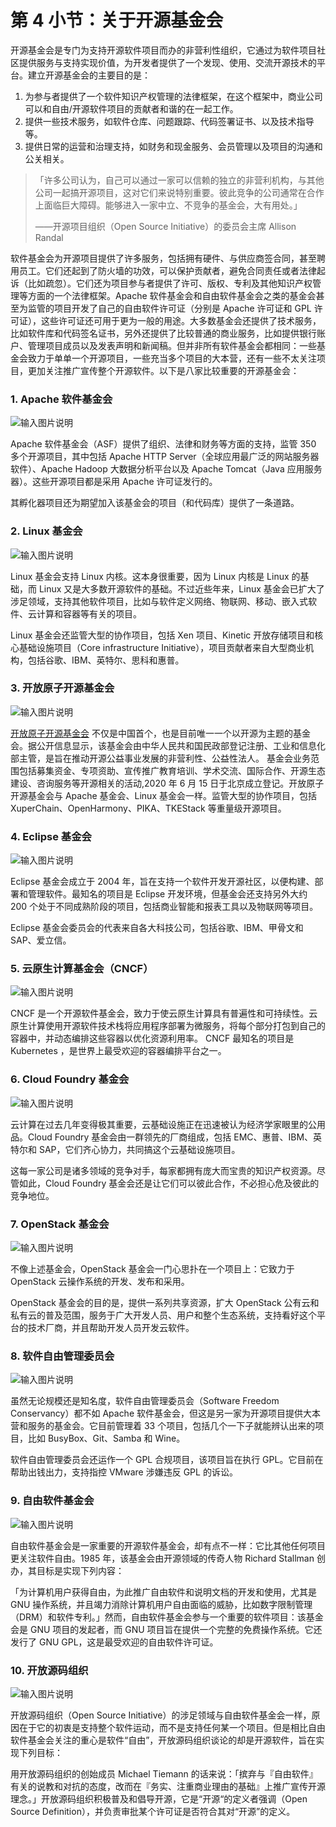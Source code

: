 # 第 4 小节：关于开源基金会

开源基金会是专门为支持开源软件项目而办的非营利性组织，它通过为软件项目社区提供服务与支持实现价值，为开发者提供了一个发现、使用、交流开源技术的平台。建立开源基金会的主要目的是：

1. 为参与者提供了一个软件知识产权管理的法律框架，在这个框架中，商业公司可以和自由/开源软件项目的贡献者和谐的在一起工作。
2. 提供一些技术服务，如软件仓库、问题跟踪、代码签署证书、以及技术指导等。
3. 提供日常的运营和治理支持，如财务和现金服务、会员管理以及项目的沟通和公关相关。

>「许多公司认为，自己可以通过一家可以信赖的独立的非营利机构，与其他公司一起搞开源项目，这对它们来说特别重要。彼此竞争的公司通常在合作上面临巨大障碍。能够进入一家中立、不竞争的基金会，大有用处。」
>
>——开源项目组织（Open Source Initiative）的委员会主席 Allison Randal 

软件基金会为开源项目提供了许多服务，包括拥有硬件、与供应商签合同，甚至聘用员工。它们还起到了防火墙的功效，可以保护贡献者，避免合同责任或者法律起诉（比如疏忽）。它们还为项目参与者提供了许可、版权、专利及其他知识产权管理等方面的一个法律框架。Apache 软件基金会和自由软件基金会之类的基金会甚至为监管的项目开发了自己的自由软件许可证（分别是 Apache 许可证和 GPL 许可证），这些许可证还可用于更为一般的用途。大多数基金会还提供了技术服务，比如软件库和代码签名证书，另外还提供了比较普通的商业服务，比如提供银行账户、管理项目成员以及发表声明和新闻稿。但并非所有软件基金会都相同：一些基金会致力于单单一个开源项目，一些充当多个项目的大本营，还有一些不太关注项目，更加关注推广宣传整个开源软件。以下是八家比较重要的开源基金会：
    


### 1. Apache 软件基金会

![输入图片说明](https://images.gitee.com/uploads/images/2020/1204/184105_3963f1ac_5406987.jpeg "1.jpeg")
         
Apache 软件基金会（ASF）提供了组织、法律和财务等方面的支持，监管 350 多个开源项目，其中包括 Apache HTTP Server（全球应用最广泛的网站服务器软件）、Apache Hadoop 大数据分析平台以及 Apache Tomcat（Java 应用服务器）。这些开源项目都是采用 Apache 许可证发行的。
        
其孵化器项目还为期望加入该基金会的项目（和代码库）提供了一条道路。
    
    

### 2. Linux 基金会

![输入图片说明](https://images.gitee.com/uploads/images/2020/1204/190041_d97025e2_5694891.png "屏幕截图.png")
        
Linux 基金会支持 Linux 内核。这本身很重要，因为 Linux 内核是 Linux 的基础，而 Linux 又是大多数开源软件的基础。不过近些年来，Linux 基金会已扩大了涉足领域，支持其他软件项目，比如与软件定义网络、物联网、移动、嵌入式软件、云计算和容器等有关的项目。
        
Linux 基金会还监管大型的协作项目，包括 Xen 项目、Kinetic 开放存储项目和核心基础设施项目（Core infrastructure Initiative），项目贡献者来自大型商业机构，包括谷歌、IBM、英特尔、思科和惠普。


### 3. 开放原子开源基金会

![输入图片说明](https://images.gitee.com/uploads/images/2020/1204/190225_2ad60ba9_5694891.png "屏幕截图.png")

[开放原子开源基金会](https://www.openatom.org/) 不仅是中国首个，也是目前唯一一个以开源为主题的基金会。据公开信息显示，该基金会由中华人民共和国民政部登记注册、工业和信息化部主管，是旨在推动开源公益事业发展的非营利性、公益性法人。 基金会业务范围包括募集资金、专项资助、宣传推广教育培训、学术交流、国际合作、开源生态建设、咨询服务等开源相关的活动,2020 年 6 月 15 日于北京成立登记。开放原子开源基金会与 Apache 基金会、Linux 基金会一样。监管大型的协作项目，包括 XuperChain、OpenHarmony、PIKA、TKEStack 等重量级开源项目。



### 4. Eclipse 基金会

![输入图片说明](https://images.gitee.com/uploads/images/2020/1204/184138_28edf92b_5406987.jpeg "3.jpeg")

Eclipse 基金会成立于 2004 年，旨在支持一个软件开发开源社区，以便构建、部署和管理软件。最知名的项目是 Eclipse 开发环境，但基金会还支持另外大约 200 个处于不同成熟阶段的项目，包括商业智能和报表工具以及物联网等项目。
        
Eclipse 基金会委员会的代表来自各大科技公司，包括谷歌、IBM、甲骨文和 SAP、爱立信。
    

### 5. 云原生计算基金会（CNCF）

![输入图片说明](https://images.gitee.com/uploads/images/2020/1204/185019_43cb87e5_5406987.png "CNCF.png")  

CNCF 是一个开源软件基金会，致力于使云原生计算具有普遍性和可持续性。云原生计算使用开源软件技术栈将应用程序部署为微服务，将每个部分打包到自己的容器中，并动态编排这些容器以优化资源利用率。 CNCF 最知名的项目是 Kubernetes ，是世界上最受欢迎的容器编排平台之一。        
    

### 6. Cloud Foundry 基金会

![输入图片说明](https://images.gitee.com/uploads/images/2020/1204/185648_79e99440_5406987.jpeg "5.jpeg")
        
云计算在过去几年变得极其重要，云基础设施正在迅速被认为经济学家眼里的公用品。Cloud Foundry 基金会由一群领先的厂商组成，包括 EMC、惠普、IBM、英特尔和 SAP，它们齐心协力，共同搞这个云基础设施项目。
        
这每一家公司是诸多领域的竞争对手，每家都拥有庞大而宝贵的知识产权资源。尽管如此，Cloud Foundry 基金会还是让它们可以彼此合作，不必担心危及彼此的竞争地位。
    

### 7. OpenStack 基金会

![输入图片说明](https://images.gitee.com/uploads/images/2020/1204/185706_6c3d4653_5406987.jpeg "6.jpeg")  
        
不像上述基金会，OpenStack 基金会一门心思扑在一个项目上：它致力于 OpenStack 云操作系统的开发、发布和采用。
        
OpenStack 基金会的目的是，提供一系列共享资源，扩大 OpenStack 公有云和私有云的普及范围，服务于广大开发人员、用户和整个生态系统，支持看好这个平台的技术厂商，并且帮助开发人员开发云软件。
     

### 8. 软件自由管理委员会

![输入图片说明](https://images.gitee.com/uploads/images/2020/1204/185728_2a4fd21a_5406987.jpeg "7.jpeg")
        
虽然无论规模还是知名度，软件自由管理委员会（Software Freedom Conservancy）都不如 Apache 软件基金会，但这是另一家为开源项目提供大本营和服务的基金会。它目前管理着
 33 个项目，包括几个一下子就能辨认出来的项目，比如 BusyBox、Git、Samba 和 Wine。
        
软件自由管理委员会还运作一个 GPL 合规项目，该项目旨在执行 GPL。它目前在帮助出钱出力，支持指控 VMware 涉嫌违反 GPL 的诉讼。


### 9. 自由软件基金会

![输入图片说明](https://images.gitee.com/uploads/images/2020/1204/185744_24f8e47b_5406987.jpeg "8.jpeg")  
        
自由软件基金会是一家重要的开源软件基金会，却有点不一样：它比其他任何项目更关注软件自由。1985 年，该基金会由开源领域的传奇人物 Richard Stallman 创办，其目标是实现下列内容：
      
「为计算机用户获得自由，为此推广自由软件和说明文档的开发和使用，尤其是 GNU 操作系统，并且竭力消除计算机用户自由面临的威胁，比如数字限制管理（DRM）和软件专利。」然而，自由软件基金会参与一个重要的软件项目：该基金会是 GNU 项目的发起者，而 GNU 项目旨在提供一个完整的免费操作系统。它还发行了 GNU GPL，这是最受欢迎的自由软件许可证。
    

### 10. 开放源码组织

![输入图片说明](https://images.gitee.com/uploads/images/2020/1204/185756_8c42cddf_5406987.jpeg "9.jpeg")  
      
开放源码组织（Open Source Initiative）的涉足领域与自由软件基金会一样，原因在于它的初衷是支持整个软件运动，而不是支持任何某一个项目。但是相比自由软件基金会关注的重心是软件“自由”，开放源码组织谈论的却是开源软件，旨在实现下列目标：
        
用开放源码组织的创始成员 Michael Tiemann 的话来说：「摈弃与『自由软件』有关的说教和对抗的态度，改而在『务实、注重商业理由的基础』上推广宣传开源理念。」开放源码组织积极普及和倡导开源，它是“开源“的定义者强调（Open Source Definition），并负责审批某个许可证是否符合其对“开源”的定义。